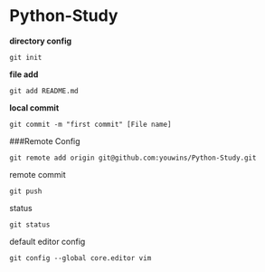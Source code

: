 # Python-Study


**directory config**
```
git init
```
**file add**
```
git add README.md
```

**local commit**
```
git commit -m "first commit" [File name]
```

###Remote Config
```
git remote add origin git@github.com:youwins/Python-Study.git
```
remote commit
```
git push
```
status
```
git status
```

default editor config
```
git config --global core.editor vim

```
